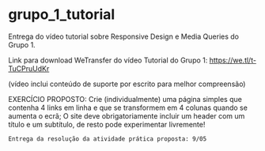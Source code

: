 # grupo_1_tutorial
Entrega do vídeo tutorial sobre Responsive Design e Media Queries do Grupo 1.

Link para download WeTransfer do vídeo Tutorial do Grupo 1: https://we.tl/t-TuCPruUdKr

(vídeo inclui conteúdo de suporte por escrito para melhor compreensão)


EXERCÍCIO PROPOSTO:
    Crie (individualmente) uma página simples que contenha 4 links em linha e que se transformem em 4 colunas quando se aumenta o ecrã;
    O site deve obrigatoriamente incluir um header com um título e um subtítulo, de resto pode experimentar livremente!

    Entrega da resolução da atividade prática proposta: 9/05
